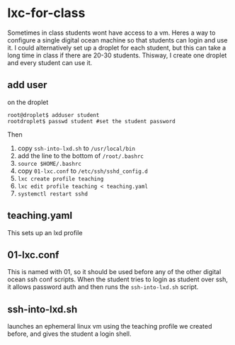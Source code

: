 # lxc-for-class
Sometimes in class students wont have access to a vm. 
Heres a way to configure a single digital ocean machine so that students can login and use it.
I could alternatively set up a droplet for each student, but this can take a long time in class if there are 20-30 students.
Thisway, I create one droplet and every student can use it.

## add user
on the droplet 
```
root@droplet$ adduser student
rootdroplet$ passwd student #set the student password
```

Then 
1. copy `ssh-into-lxd.sh` to `/usr/local/bin`
1. add the line to the bottom of `/root/.bashrc`
1. `source $HOME/.bashrc`
1. copy `01-lxc.conf` to `/etc/ssh/sshd_config.d`
1. `lxc create profile teaching`
1. `lxc edit profile teaching < teaching.yaml`
1. `systemctl restart sshd`

## teaching.yaml
This sets up an lxd profile 

## 01-lxc.conf
This is named with 01, so it should be used before any of the other digital ocean ssh conf scripts.
When the student tries to login as student over ssh, it allows password auth and then runs the `ssh-into-lxd.sh` script.

## ssh-into-lxd.sh
launches an ephemeral linux vm using the teaching profile we created before, and gives the student a login shell.
